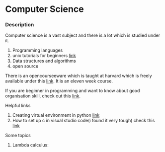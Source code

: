 # Computer Science
### Description
Computer science is a vast subject and there is a lot which is studied under it.

1. Programming languages
2. unix tutorials for beginners [link](http://www.ee.surrey.ac.uk/Teaching/Unix/)
3. Data structures and algorithms
4. open source

There is an opencourseeware which is taught at harvard which is freely available under this [link](https://cs50.harvard.edu/x/2021/weeks/). It is an eleven week course.

If you are beginner in programming and want to know about good organisation skill, check out this [link](https://goodresearch.dev/). 



Helpful links
1. Creating virtual environment in python [link](/cs/virtual_env.md)
2. How to set up c in visual studio code(i found it very tough) check this [link](https://www.youtube.com/watch?v=GjxfGoM7Ff8)



Some topics
1. Lambda calculus:

